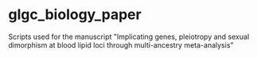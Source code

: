 # glgc_biology_paper
Scripts used for the manuscript "Implicating genes, pleiotropy and sexual dimorphism at blood lipid loci through multi-ancestry meta-analysis"
